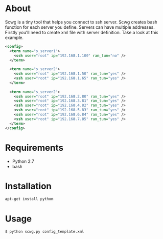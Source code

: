 # About

Scwg is a tiny tool that helps you connect to ssh server.
Scwg creates bash function for each server you define.
Servers can have multiple addresses.
Firstly you'll need to create xml file with server definition. 
Take a look at this example.

```xml
<config>
  <term name="s_server1">
    <ssh user="root" ip="192.168.1.100" ran_tun="no" /> 
  </term>
  
  <term name="s_server2">
    <ssh user="root" ip="192.168.1.50" ran_tun="yes" /> 
    <ssh user="root" ip="192.168.1.65" ran_tun="yes" /> 
  </term>
  
  <term name="s_server2">
    <ssh user="root" ip="192.168.2.80" ran_tun="yes" /> 
    <ssh user="root" ip="192.168.3.81" ran_tun="yes" /> 
    <ssh user="root" ip="192.168.4.82" ran_tun="yes" /> 
    <ssh user="root" ip="192.168.5.83" ran_tun="yes" /> 
    <ssh user="root" ip="192.168.6.84" ran_tun="yes" /> 
    <ssh user="root" ip="192.168.7.85" ran_tun="yes" /> 
  </term>
</config>
```


# Requirements
* Python 2.7
* bash

# Installation
```sh
apt-get install python
```

# Usage
```sh
$ python scwg.py config_template.xml
```
